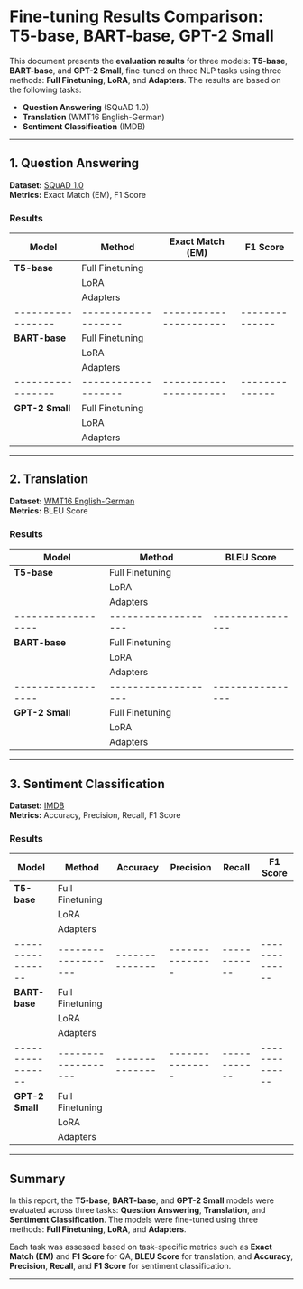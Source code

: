 # Fine-tuning Results Comparison: T5-base, BART-base, GPT-2 Small

This document presents the **evaluation results** for three models: **T5-base**, **BART-base**, and **GPT-2 Small**, fine-tuned on three NLP tasks using three methods: **Full Finetuning**, **LoRA**, and **Adapters**. The results are based on the following tasks:

- **Question Answering** (SQuAD 1.0)
- **Translation** (WMT16 English-German)
- **Sentiment Classification** (IMDB)

---

## 1. **Question Answering**  
**Dataset:** [SQuAD 1.0](https://huggingface.co/datasets/rajpurkar/squad)  
**Metrics:** Exact Match (EM), F1 Score

### Results

| **Model**        | **Method**        | **Exact Match (EM)** | **F1 Score** |
|------------------|-------------------|----------------------|--------------|
| **T5-base**      | Full Finetuning   |                      |              |
|                  | LoRA              |                      |              |
|                  | Adapters          |                      |              |
| -----------------|-------------------|----------------------|--------------|
| **BART-base**    | Full Finetuning   |                      |              |
|                  | LoRA              |                      |              |
|                  | Adapters          |                      |              |
| -----------------|-------------------|----------------------|--------------|
| **GPT-2 Small**  | Full Finetuning   |                      |              |
|                  | LoRA              |                      |              |
|                  | Adapters          |                      |              |

---

## 2. **Translation**  
**Dataset:** [WMT16 English-German](https://huggingface.co/datasets/wmt/wmt16/tree/main/de-en)  
**Metrics:** BLEU Score

### Results

| **Model**        | **Method**        | **BLEU Score** |
|------------------|-------------------|----------------|
| **T5-base**      | Full Finetuning   |                |
|                  | LoRA              |                |
|                  | Adapters          |                |
|------------------|-------------------|----------------|
| **BART-base**    | Full Finetuning   |                |
|                  | LoRA              |                |
|                  | Adapters          |                |
|------------------|-------------------|----------------|
| **GPT-2 Small**  | Full Finetuning   |                |
|                  | LoRA              |                |
|                  | Adapters          |                |

---

## 3. **Sentiment Classification**  
**Dataset:** [IMDB](https://huggingface.co/datasets/stanfordnlp/imdb)  
**Metrics:** Accuracy, Precision, Recall, F1 Score

### Results

| **Model**        | **Method**        | **Accuracy** | **Precision** | **Recall** | **F1 Score** |
|------------------|-------------------|--------------|---------------|------------|--------------|
| **T5-base**      | Full Finetuning   |              |               |            |              |
|                  | LoRA              |              |               |            |              |
|                  | Adapters          |              |               |            |              |
| -----------------|-------------------|--------------|---------------|------------|--------------|
| **BART-base**    | Full Finetuning   |              |               |            |              |
|                  | LoRA              |              |               |            |              |
|                  | Adapters          |              |               |            |              |
| -----------------|-------------------|--------------|---------------|------------|--------------|
| **GPT-2 Small**  | Full Finetuning   |              |               |            |              |
|                  | LoRA              |              |               |            |              |
|                  | Adapters          |              |               |            |              |

---

## Summary

In this report, the **T5-base**, **BART-base**, and **GPT-2 Small** models were evaluated across three tasks: **Question Answering**, **Translation**, and **Sentiment Classification**. The models were fine-tuned using three methods: **Full Finetuning**, **LoRA**, and **Adapters**. 

Each task was assessed based on task-specific metrics such as **Exact Match (EM)** and **F1 Score** for QA, **BLEU Score** for translation, and **Accuracy**, **Precision**, **Recall**, and **F1 Score** for sentiment classification.

---

